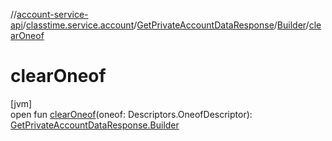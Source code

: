 //[account-service-api](../../../../index.md)/[classtime.service.account](../../index.md)/[GetPrivateAccountDataResponse](../index.md)/[Builder](index.md)/[clearOneof](clear-oneof.md)

# clearOneof

[jvm]\
open fun [clearOneof](clear-oneof.md)(oneof: Descriptors.OneofDescriptor): [GetPrivateAccountDataResponse.Builder](index.md)
